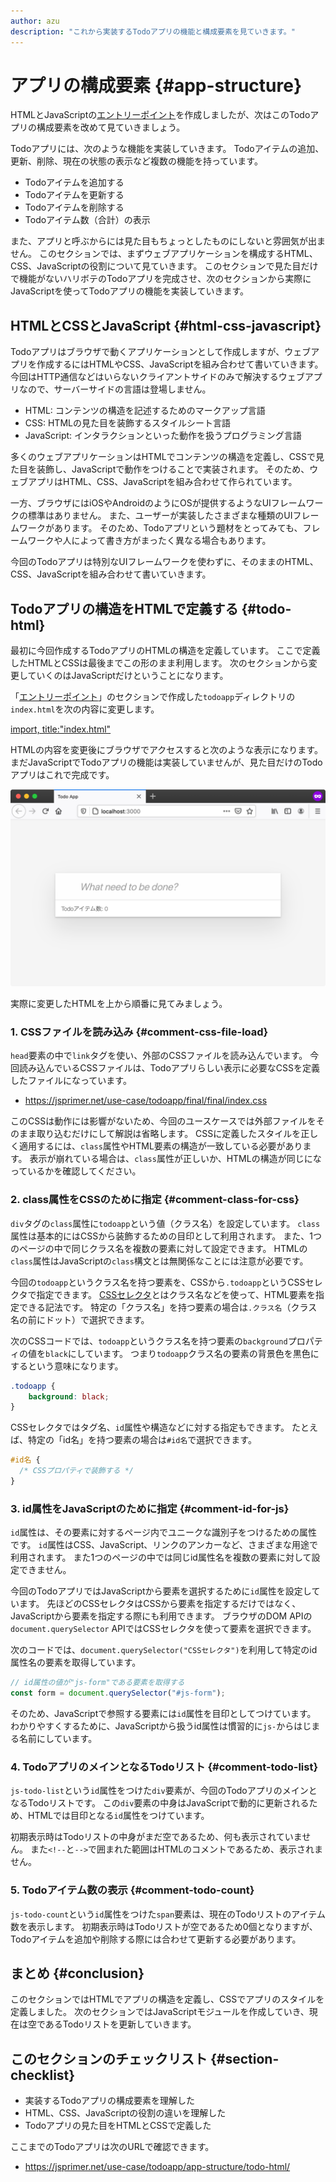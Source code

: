 ```yaml
---
author: azu
description: "これから実装するTodoアプリの機能と構成要素を見ていきます。"
---
```


# アプリの構成要素 {#app-structure}

HTMLとJavaScriptの[エントリーポイント][]を作成しましたが、次はこのTodoアプリの構成要素を改めて見ていきましょう。

Todoアプリには、次のような機能を実装していきます。
Todoアイテムの追加、更新、削除、現在の状態の表示など複数の機能を持っています。

- Todoアイテムを追加する
- Todoアイテムを更新する
- Todoアイテムを削除する
- Todoアイテム数（合計）の表示

また、アプリと呼ぶからには見た目もちょっとしたものにしないと雰囲気が出ません。
このセクションでは、まずウェブアプリケーションを構成するHTML、CSS、JavaScriptの役割について見ていきます。
このセクションで見た目だけで機能がないハリボテのTodoアプリを完成させ、次のセクションから実際にJavaScriptを使ってTodoアプリの機能を実装していきます。

## HTMLとCSSとJavaScript {#html-css-javascript}

Todoアプリはブラウザで動くアプリケーションとして作成しますが、ウェブアプリを作成するにはHTMLやCSS、JavaScriptを組み合わせて書いていきます。
今回はHTTP通信などはいらないクライアントサイドのみで解決するウェブアプリなので、サーバーサイドの言語は登場しません。

- HTML: コンテンツの構造を記述するためのマークアップ言語
- CSS: HTMLの見た目を装飾するスタイルシート言語
- JavaScript: インタラクションといった動作を扱うプログラミング言語

多くのウェブアプリケーションはHTMLでコンテンツの構造を定義し、CSSで見た目を装飾し、JavaScriptで動作をつけることで実装されます。
そのため、ウェブアプリはHTML、CSS、JavaScriptを組み合わせて作られています。

一方、ブラウザにはiOSやAndroidのようにOSが提供するようなUIフレームワークの標準はありません。
また、ユーザーが実装したさまざまな種類のUIフレームワークがあります。
そのため、Todoアプリという題材をとってみても、フレームワークや人によって書き方がまったく異なる場合もあります。

今回のTodoアプリは特別なUIフレームワークを使わずに、そのままのHTML、CSS、JavaScriptを組み合わせて書いていきます。

## Todoアプリの構造をHTMLで定義する {#todo-html}

最初に今回作成するTodoアプリのHTMLの構造を定義しています。
ここで定義したHTMLとCSSは最後までこの形のまま利用します。
次のセクションから変更していくのはJavaScriptだけということになります。

「[エントリーポイント][]」のセクションで作成した`todoapp`ディレクトリの`index.html`を次の内容に変更します。

[import, title:"index.html"](./todo-html/index.html)

HTMLの内容を変更後にブラウザでアクセスすると次のような表示になります。
まだJavaScriptでTodoアプリの機能は実装していませんが、見た目だけのTodoアプリはこれで完成です。

![todoappのHTMLとCSSによる骨組み](./img/todo-html.png)

実際に変更したHTMLを上から順番に見てみましょう。

### 1. CSSファイルを読み込み {#comment-css-file-load}

`head`要素の中で`link`タグを使い、外部のCSSファイルを読み込んでいます。
今回読み込んでいるCSSファイルは、Todoアプリらしい表示に必要なCSSを定義したファイルになっています。

- <https://jsprimer.net/use-case/todoapp/final/final/index.css>

このCSSは動作には影響がないため、今回のユースケースでは外部ファイルをそのまま取り込むだけにして解説は省略します。
CSSに定義したスタイルを正しく適用するには、`class`属性やHTML要素の構造が一致している必要があります。
表示が崩れている場合は、`class`属性が正しいか、HTMLの構造が同じになっているかを確認してください。

### 2. class属性をCSSのために指定 {#comment-class-for-css}

`div`タグの`class`属性に`todoapp`という値（クラス名）を設定しています。
`class`属性は基本的にはCSSから装飾するための目印として利用されます。
また、1つのページの中で同じクラス名を複数の要素に対して設定できます。
HTMLの`class`属性はJavaScriptの`class`構文とは無関係なことには注意が必要です。

今回の`todoapp`というクラス名を持つ要素を、CSSから`.todoapp`というCSSセレクタで指定できます。
[CSSセレクタ][]とはクラス名などを使って、HTML要素を指定できる記法です。
特定の「クラス名」を持つ要素の場合は`.クラス名`（クラス名の前にドット）で選択できます。

次のCSSコードでは、`todoapp`というクラス名を持つ要素の`background`プロパティの値を`black`にしています。
つまり`todoapp`クラス名の要素の背景色を黒色にするという意味になります。

```css
.todoapp {
    background: black;
}
```

CSSセレクタではタグ名、`id`属性や構造などに対する指定もできます。
たとえば、特定の「id名」を持つ要素の場合は`#id名`で選択できます。

```css
#id名 {
  /* CSSプロパティで装飾する */
}
```

### 3. id属性をJavaScriptのために指定 {#comment-id-for-js}

`id`属性は、その要素に対するページ内でユニークな識別子をつけるための属性です。
`id`属性はCSS、JavaScript、リンクのアンカーなど、さまざまな用途で利用されます。
また1つのページの中では同じid属性名を複数の要素に対して設定できません。

今回のTodoアプリではJavaScriptから要素を選択するために`id`属性を設定しています。
先ほどのCSSセレクタはCSSから要素を指定するだけではなく、JavaScriptから要素を指定する際にも利用できます。
ブラウザのDOM APIの`document.querySelector` APIではCSSセレクタを使って要素を選択できます。

次のコードでは、`document.querySelector("CSSセレクタ")`を利用して特定のid属性名の要素を取得しています。

<!-- doctest:disable -->
```js
// id属性の値が"js-form"である要素を取得する
const form = document.querySelector("#js-form");
```

そのため、JavaScriptで参照する要素には`id`属性を目印としてつけています。
わかりやすくするために、JavaScriptから扱うid属性は慣習的に`js-`からはじまる名前にしています。

### 4. TodoアプリのメインとなるTodoリスト {#comment-todo-list}

`js-todo-list`という`id`属性をつけた`div`要素が、今回のTodoアプリのメインとなるTodoリストです。
この`div`要素の中身はJavaScriptで動的に更新されるため、HTMLでは目印となる`id`属性をつけています。

初期表示時はTodoリストの中身がまだ空であるため、何も表示されていません。
また`<!--`と`-->`で囲まれた範囲はHTMLのコメントであるため、表示されません。

### 5. Todoアイテム数の表示 {#comment-todo-count}

`js-todo-count`という`id`属性をつけた`span`要素は、現在のTodoリストのアイテム数を表示します。
初期表示時はTodoリストが空であるため0個となりますが、Todoアイテムを追加や削除する際には合わせて更新する必要があります。

## まとめ {#conclusion}

このセクションではHTMLでアプリの構造を定義し、CSSでアプリのスタイルを定義しました。
次のセクションではJavaScriptモジュールを作成していき、現在は空であるTodoリストを更新していきます。

## このセクションのチェックリスト {#section-checklist}

- 実装するTodoアプリの構成要素を理解した
- HTML、CSS、JavaScriptの役割の違いを理解した
- Todoアプリの見た目をHTMLとCSSで定義した

ここまでのTodoアプリは次のURLで確認できます。

- <https://jsprimer.net/use-case/todoapp/app-structure/todo-html/>

<!-- sandpack:{
  "files": {
    "/src/App.js": {
      "path": "todo-html/src/App.js"
    },
    "/index.js": {
      "appendCode": "// 次の行は本編とは無関係のコードなので無視してください\nconst link = document.createElement('link');link.rel='stylesheet';link.href='https://jsprimer.net/use-case/todoapp/final/final/index.css';document.head.append(link);\n",
      "path": "todo-html/index.js"
    },
    "/src/index.js": {
      "code": "/* このファイルは本編とは無関係のファイルなので無視してください。 本編のindex.jsは一つ上のディレクトリにあります */",
      "hidden": true
    },
    "/index.html": {
      "path": "todo-html/index.html",
      "active": true
    }
  },
  "entry": "/index.js",
  "main": "/index.js",
  "environment": "static",
  "template": "vanilla",
  "options": {
    "showLineNumbers": true,
    "editorHeight": 550
  },
  "honkitSettings": {
    "isOpen": true,
    "hideExitButton": true
  }
} -->

[エントリーポイント]: ../entrypoint/README.md
[CSSセレクタ]: https://developer.mozilla.org/ja/docs/Learn/CSS/Introduction_to_CSS/Selectors
